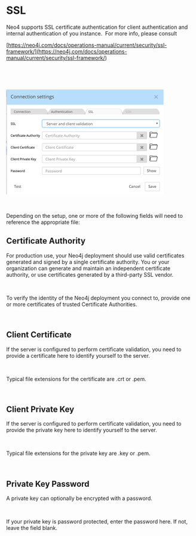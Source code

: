 # SSL

Neo4 supports SSL certificate authentication for client authentication and internal authentication of you instance.&nbsp; For more info, please consult&nbsp;

[https://neo4j.com/docs/operations-manual/current/security/ssl-framework/](<https://neo4j.com/docs/operations-manual/current/security/ssl-framework/>)

&nbsp;

&nbsp;

![Neo4j connection SSL](<lib/MongoDB%20connection%20SSL.png>)

&nbsp;

Depending on the setup, one or more of the following fields will need to reference the appropriate file:

## Certificate Authority

For production use, your Neo4j deployment should use valid certificates generated and signed by a single certificate authority. You or your organization can generate and maintain an independent certificate authority, or use certificates generated by a third-party SSL vendor.

&nbsp;

To verify the identity of the Neo4j deployment you connect to, provide one or more certificates of trusted Certificate Authorities.

&nbsp;

## Client Certificate

If the server is configured to perform certificate validation, you need to provide a certificate here to identify yourself to the server.

&nbsp;

Typical file extensions for the certificate are .crt or .pem.

&nbsp;

## Client Private Key

If the server is configured to perform certificate validation, you need to provide the private key here to identify yourself to the server.

&nbsp;

Typical file extensions for the private key are .key or .pem.

&nbsp;

## Private Key Password

A private key can optionally be encrypted with a password.

&nbsp;

If your private key is password protected, enter the password here. If not, leave the field blank.

